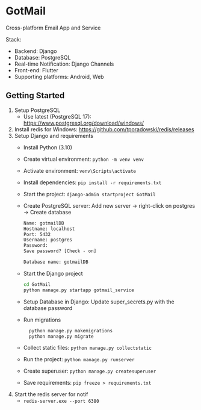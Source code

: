 # GotMail

Cross-platform Email App and Service

Stack:

- Backend: Django
- Database: PostgreSQL
- Real-time Notification: Django Channels
- Front-end: Flutter
- Supporting platforms: Android, Web

## Getting Started

1. Setup PostgreSQL
   - Use latest (PostgreSQL 17): <https://www.postgresql.org/download/windows/>
2. Install redis for Windows: <https://github.com/tporadowski/redis/releases>
3. Setup Django and requirements
   - Install Python (3.10)
   - Create virtual environment: `python -m venv venv`
   - Activate environment: `venv\Scripts\activate`
   - Install dependencies: `pip install -r requirements.txt`
   - Start the project: `django-admin startproject GotMail`
   - Create PostgreSQL server: Add new server -> right-click on postgres -> Create database

      ```txt
      Name: gotmailDB
      Hostname: localhost
      Port: 5432
      Username: postgres
      Password: 
      Save password? [Check - on]

      Database name: gotmailDB
      ```

   - Start the Django project

      ```cmd
      cd GotMail
      python manage.py startapp gotmail_service
      ```

   - Setup Database in Django: Update super_secrets.py with the database password
   - Run migrations

      ```cmd
        python manage.py makemigrations
        python manage.py migrate
      ```

   - Collect static files: `python manage.py collectstatic`
   - Run the project: `python manage.py runserver`
   - Create superuser: `python manage.py createsuperuser`
   - Save requirements: `pip freeze > requirements.txt`
4. Start the redis server for notif
   - `redis-server.exe --port 6380`

